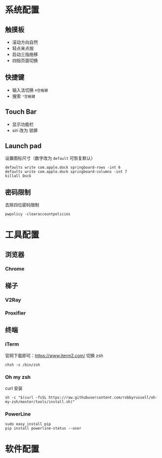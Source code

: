 # 系统配置
## 触摸板
* 滚动方向自然
* 轻点来点按
* 启动三指拖移
* 四指页面切换

## 快捷键
* 输入法切换 `⌘空格键`
* 搜索 `⌃空格键`

## Touch Bar
* 显示功能栏
* siri 改为 锁屏

## Launch pad
设置图标尺寸（数字改为 `default` 可恢复默认）

```
defaults write com.apple.dock springboard-rows -int 6
defaults write com.apple.dock springboard-columns -int 7
killall Dock
```

## 密码限制
去除四位密码限制

```
pwpolicy -clearaccountpolicies
```

# 工具配置
## 浏览器
### Chrome

## 梯子
### V2Ray
### Proxifier

## 终端
### iTerm
官网下载即可：https://www.iterm2.com/
切换 zsh

```
chsh -s /bin/zsh
```
### Oh my zsh
curl 安装

```
sh -c "$(curl -fsSL https://raw.githubusercontent.com/robbyrussell/oh-my-zsh/master/tools/install.sh)"
```

### PowerLine

```
sudo easy_install pip
pip install powerline-status --user
```

# 软件配置

